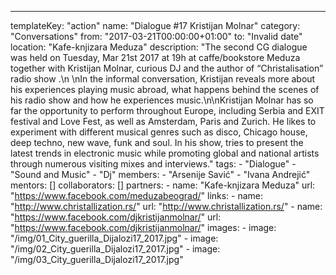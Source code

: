 ---
  templateKey: "action"
  name: "Dialogue #17 Kristijan Molnar"
  category: "Conversations"
  from: "2017-03-21T00:00:00+01:00"
  to: "Invalid date"
  location: "Kafe-knjizara Meduza"
  description: "The second CG dialogue was held on Tuesday, Mar 21st 2017 at 19h at caffe/bookstore Meduza together with Kristijan Molnar, curious DJ and the author of “Christalisation” radio show .\n \nIn the informal conversation, Kristijan reveals more about his experiences playing music abroad, what happens behind the scenes of his radio show and how he experiences music.\n\nKristijan Molnar has so far the opportunity to perform throughout Europe, including Serbia and EXIT festival and Love Fest, as well as Amsterdam, Paris and Zurich. He likes to experiment with different musical genres such as disco, Chicago house, deep techno, new wave, funk and soul. In his show, tries to present the latest trends in electronic music while promoting global and national artists through numerous visiting mixes and interviews."
  tags: 
    - "Dialogue"
    - "Sound and Music"
    - "Dj"
  members: 
    - "Arsenije Savić"
    - "Ivana Andrejić"
  mentors: []
  collaborators: []
  partners: 
    - 
      name: "Kafe-knjizara Meduza"
      url: "https://www.facebook.com/meduzabeograd/"
  links: 
    - 
      name: "http://www.christallization.rs/"
      url: "http://www.christallization.rs/"
    - 
      name: "https://www.facebook.com/djkristijanmolnar/"
      url: "https://www.facebook.com/djkristijanmolnar/"
  images: 
    - 
      image: "/img/01_City_guerilla_Dijalozi17_2017.jpg"
    - 
      image: "/img/02_City_guerilla_Dijalozi17_2017.jpg"
    - 
      image: "/img/03_City_guerilla_Dijalozi17_2017.jpg"
